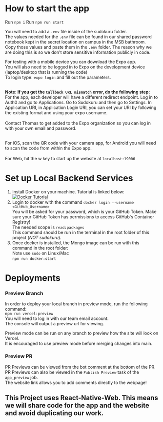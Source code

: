 # How to start the app

Run ```npm i```
Run ```npm run start```

You will need to add a ```.env``` file inside of the sudokuru folder.<br>
The values needed for the ```.env``` file can be found in our shared password notebook kept in the secret location on campus in the MSB bathroom.<br>
Copy those values and paste them in the ```.env``` folder. The reason why we are doing this is so we don't store sensitive information publicly in code.<br>

For testing with a mobile device you can download the Expo app.<br>
You will also need to be logged in to Expo on the development device (laptop/desktop that is running the code)<br>
To login type: ```expo login``` and fill out the parameters.<br><br>

**Note: If you get the ```Callback URL mismatch``` error, do the following step:**<br>
For the app, each developer will have a different redirect endpoint. Log in to Auth0 and go to Applications. 
Go to Sudokuru and then go to Settings. In Application URI, in Application Login URI, you can set your URI by following the existing format and using your expo username.<br><br>
Contact Thomas to get added to the Expo organization so you can log in with your own email and password.<br><br>

For iOS, scan the QR code with your camera app, for Android you will need to scan the code from within the Expo app.<br><br>
For Web, hit the w key to start up the website at ```localhost:19006```

# Set up Local Backend Services

1. Install Docker on your machine. Tutorial is linked below:<br>
   [![Docker Tutorial](https://img.youtube.com/vi/2ezNqqaSjq8/0.jpg)](https://www.youtube.com/watch?v=2ezNqqaSjq8)<br>
2. Login to docker with the command ```docker login --username <GitHub_Username>```<br>
   You will be asked for your password, which is your GitHub Token. Make sure your GitHub Token has permissions to access GitHub's Container Registry!<br>
   The needed scope is ```read:packages```<br>
   This command should be run in the terminal in the root folder of this project (*NOT sudokuru*).<br>
4. Once docker is installed, the Mongo image can be run with this command in the root folder:<br>
   Note use ```sudo``` on Linux/Mac<br>
   ```npm run docker:start```

# Deployments

### Preview Branch
In order to deploy your local branch in preview mode, run the following command:<br>
```npm run vercel:preview```<br>
You will need to log in with our team email account.<br>
The console will output a preview url for viewing.<br>

Preview mode can be run on any branch to preview how the site will look on Vercel.<br>
It is encouraged to use preview mode before merging changes into main.<br>

### Preview PR
PR Previews can be viewed from the bot comment at the bottom of the PR.<br>
PR Previews can also be viewed in the ```Publish Preview``` task of the ```app_preview``` job.<br>
The website link allows you to add comments directly to the webpage!<br>

## This Project uses React-Native-Web. This means we will share code for the app and the website and avoid duplicating our work. 

